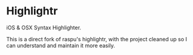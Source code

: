 # Highlightr
iOS &amp; OSX Syntax Highlighter. 

This is a direct fork of raspu's highlightr, with the project cleaned up so I can understand and maintain it more easily. 
